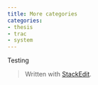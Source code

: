 ```yaml
---
title: More categories 
categories: 
- thesis
- trac
- system
---
```

Testing
> Written with [StackEdit](https://stackedit.io/).